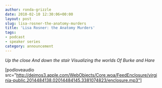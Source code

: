 ```yaml
---
author: ronda-grizzle
date: 2010-02-10 12:30:06+00:00
layout: post
slug: lisa-rosner-the-anatomy-murders
title: 'Lisa Rosner: the Anatomy Murders'
tags:
- podcast
- speaker series
category: announcement
---
```


_Up the close
And down the stair
Visualizing the worlds
Of Burke and Hare_

[podloveaudio src="http://deimos3.apple.com/WebObjects/Core.woa/FeedEnclosure/virginia-public.2014484138.02014484145.3381074823/enclosure.mp3"]
